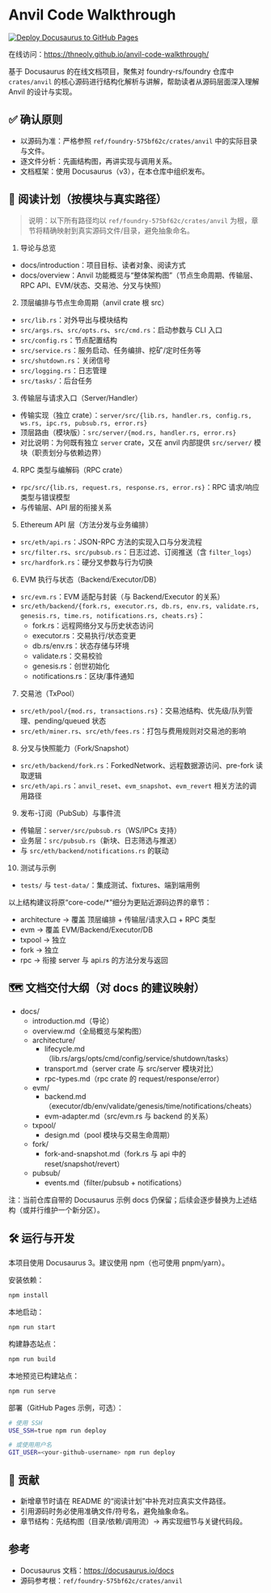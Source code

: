 # Anvil Code Walkthrough

[![Deploy Docusaurus to GitHub Pages](https://github.com/Thneoly/anvil-code-walkthrough/actions/workflows/deploy.yml/badge.svg)](https://github.com/Thneoly/anvil-code-walkthrough/actions/workflows/deploy.yml)

在线访问：https://thneoly.github.io/anvil-code-walkthrough/

基于 Docusaurus 的在线文档项目，聚焦对 foundry-rs/foundry 仓库中 `crates/anvil` 的核心源码进行结构化解析与讲解，帮助读者从源码层面深入理解 Anvil 的设计与实现。

## ✅ 确认原则

- 以源码为准：严格参照 `ref/foundry-575bf62c/crates/anvil` 中的实际目录与文件。
- 逐文件分析：先画结构图，再讲实现与调用关系。
- 文档框架：使用 Docusaurus（v3），在本仓库中组织发布。

## 🧭 阅读计划（按模块与真实路径）

> 说明：以下所有路径均以 `ref/foundry-575bf62c/crates/anvil` 为根，章节将精确映射到真实源码文件/目录，避免抽象命名。

1. 导论与总览

- docs/introduction：项目目标、读者对象、阅读方式
- docs/overview：Anvil 功能概览与“整体架构图”（节点生命周期、传输层、RPC API、EVM/状态、交易池、分叉与快照）

2. 顶层编排与节点生命周期（anvil crate 根 src）

- `src/lib.rs`：对外导出与模块结构
- `src/args.rs`、`src/opts.rs`、`src/cmd.rs`：启动参数与 CLI 入口
- `src/config.rs`：节点配置结构
- `src/service.rs`：服务启动、任务编排、挖矿/定时任务等
- `src/shutdown.rs`：关闭信号
- `src/logging.rs`：日志管理
- `src/tasks/`：后台任务

3. 传输层与请求入口（Server/Handler）

- 传输实现（独立 crate）：`server/src/{lib.rs, handler.rs, config.rs, ws.rs, ipc.rs, pubsub.rs, error.rs}`
- 顶层路由（模块版）：`src/server/{mod.rs, handler.rs, error.rs}`
- 对比说明：为何既有独立 `server` crate，又在 anvil 内部提供 `src/server/` 模块（职责划分与依赖边界）

4. RPC 类型与编解码（RPC crate）

- `rpc/src/{lib.rs, request.rs, response.rs, error.rs}`：RPC 请求/响应类型与错误模型
- 与传输层、API 层的衔接关系

5. Ethereum API 层（方法分发与业务编排）

- `src/eth/api.rs`：JSON-RPC 方法的实现入口与分发流程
- `src/filter.rs`、`src/pubsub.rs`：日志过滤、订阅推送（含 `filter_logs`）
- `src/hardfork.rs`：硬分叉参数与行为切换

6. EVM 执行与状态（Backend/Executor/DB）

- `src/evm.rs`：EVM 适配与封装（与 Backend/Executor 的关系）
- `src/eth/backend/{fork.rs, executor.rs, db.rs, env.rs, validate.rs, genesis.rs, time.rs, notifications.rs, cheats.rs}`：
  - fork.rs：远程网络分叉与历史状态访问
  - executor.rs：交易执行/状态变更
  - db.rs/env.rs：状态存储与环境
  - validate.rs：交易校验
  - genesis.rs：创世初始化
  - notifications.rs：区块/事件通知

7. 交易池（TxPool）

- `src/eth/pool/{mod.rs, transactions.rs}`：交易池结构、优先级/队列管理、pending/queued 状态
- `src/eth/miner.rs`、`src/eth/fees.rs`：打包与费用规则对交易池的影响

8. 分叉与快照能力（Fork/Snapshot）

- `src/eth/backend/fork.rs`：ForkedNetwork、远程数据源访问、pre-fork 读取逻辑
- `src/eth/api.rs`：`anvil_reset`、`evm_snapshot`、`evm_revert` 相关方法的调用路径

9. 发布-订阅（PubSub）与事件流

- 传输层：`server/src/pubsub.rs`（WS/IPCs 支持）
- 业务层：`src/pubsub.rs`（新块、日志筛选与推送）
- 与 `src/eth/backend/notifications.rs` 的联动

10. 测试与示例

- `tests/` 与 `test-data/`：集成测试、fixtures、端到端用例

以上结构建议将原“core-code/\*”细分为更贴近源码边界的章节：

- architecture → 覆盖 顶层编排 + 传输层/请求入口 + RPC 类型
- evm → 覆盖 EVM/Backend/Executor/DB
- txpool → 独立
- fork → 独立
- rpc → 衔接 server 与 api.rs 的方法分发与返回

## 🗺️ 文档交付大纲（对 docs 的建议映射）

- docs/
  - introduction.md（导论）
  - overview.md（全局概览与架构图）
  - architecture/
    - lifecycle.md（lib.rs/args/opts/cmd/config/service/shutdown/tasks）
    - transport.md（server crate 与 src/server 模块对比）
    - rpc-types.md（rpc crate 的 request/response/error）
  - evm/
    - backend.md（executor/db/env/validate/genesis/time/notifications/cheats）
    - evm-adapter.md（src/evm.rs 与 backend 的关系）
  - txpool/
    - design.md（pool 模块与交易生命周期）
  - fork/
    - fork-and-snapshot.md（fork.rs 与 api 中的 reset/snapshot/revert）
  - pubsub/
    - events.md（filter/pubsub + notifications）

注：当前仓库自带的 Docusaurus 示例 docs 仍保留；后续会逐步替换为上述结构（或并行维护一个新分区）。

## 🛠 运行与开发

本项目使用 Docusaurus 3。建议使用 npm（也可使用 pnpm/yarn）。

安装依赖：

```bash
npm install
```

本地启动：

```bash
npm run start
```

构建静态站点：

```bash
npm run build
```

本地预览已构建站点：

```bash
npm run serve
```

部署（GitHub Pages 示例，可选）：

```bash
# 使用 SSH
USE_SSH=true npm run deploy

# 或使用用户名
GIT_USER=<your-github-username> npm run deploy
```

## 🤝 贡献

- 新增章节时请在 README 的“阅读计划”中补充对应真实文件路径。
- 引用源码时务必使用准确文件/符号名，避免抽象命名。
- 章节结构：先结构图（目录/依赖/调用流）→ 再实现细节与关键代码段。

## 参考

- Docusaurus 文档：https://docusaurus.io/docs
- 源码参考根：`ref/foundry-575bf62c/crates/anvil`
